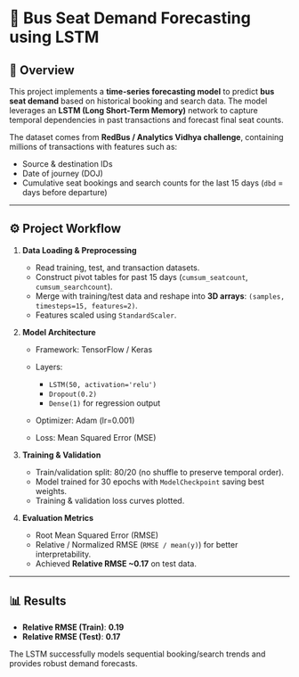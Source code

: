 # 🚌 Bus Seat Demand Forecasting using LSTM

## 📌 Overview

This project implements a **time-series forecasting model** to predict **bus seat demand** based on historical booking and search data. The model leverages an **LSTM (Long Short-Term Memory)** network to capture temporal dependencies in past transactions and forecast final seat counts.

The dataset comes from **RedBus / Analytics Vidhya challenge**, containing millions of transactions with features such as:

* Source & destination IDs
* Date of journey (DOJ)
* Cumulative seat bookings and search counts for the last 15 days (`dbd` = days before departure)

---

## ⚙️ Project Workflow

1. **Data Loading & Preprocessing**

   * Read training, test, and transaction datasets.
   * Construct pivot tables for past 15 days (`cumsum_seatcount`, `cumsum_searchcount`).
   * Merge with training/test data and reshape into **3D arrays**: `(samples, timesteps=15, features=2)`.
   * Features scaled using `StandardScaler`.

2. **Model Architecture**

   * Framework: TensorFlow / Keras
   * Layers:

     * `LSTM(50, activation='relu')`
     * `Dropout(0.2)`
     * `Dense(1)` for regression output
   * Optimizer: Adam (lr=0.001)
   * Loss: Mean Squared Error (MSE)

3. **Training & Validation**

   * Train/validation split: 80/20 (no shuffle to preserve temporal order).
   * Model trained for 30 epochs with `ModelCheckpoint` saving best weights.
   * Training & validation loss curves plotted.

4. **Evaluation Metrics**

   * Root Mean Squared Error (RMSE)
   * Relative / Normalized RMSE (`RMSE / mean(y)`) for better interpretability.
   * Achieved **Relative RMSE ~0.17** on test data.

---

## 📊 Results

* **Relative RMSE (Train)**: **0.19**
* **Relative RMSE (Test)**: **0.17**

The LSTM successfully models sequential booking/search trends and provides robust demand forecasts.
